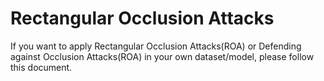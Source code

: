 # Rectangular Occlusion Attacks

If you want to apply Rectangular Occlusion Attacks(ROA) or Defending against Occlusion Attacks(ROA) in your own dataset/model,
please follow this document. 
